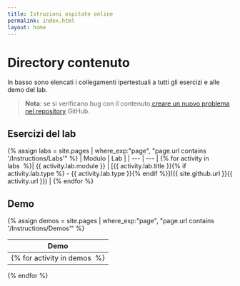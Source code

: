 ```yaml
---
title: Istruzioni ospitate online
permalink: index.html
layout: home
---
```


# Directory contenuto

In basso sono elencati i collegamenti ipertestuali a tutti gli esercizi e alle demo del lab.

> **Nota**: se si verificano bug con il contenuto,[creare un nuovo problema nel repository](https://github.com/MicrosoftLearning/PL-300-Microsoft-Power-BI-Data-Analyst/issues/new/choose) GitHub.

## Esercizi del lab

{% assign labs = site.pages | where_exp:"page", "page.url contains '/Instructions/Labs'" %}
| Modulo | Lab |
| --- | --- | 
{% for activity in labs  %}| {{ activity.lab.module }} | [{{ activity.lab.title }}{% if activity.lab.type %} - {{ activity.lab.type }}{% endif %}]({{ site.github.url }}{{ activity.url }}) |
{% endfor %}

## Demo

{% assign demos = site.pages | where_exp:"page", "page.url contains '/Instructions/Demos'" %}

| Demo |
| --- |
{% for activity in demos  %}| [{{ activity.demo.title }}]({{ site.github.url }}{{ activity.url }}) |
{% endfor %}

